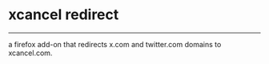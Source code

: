 # xcancel redirect

--- 

a firefox add-on that redirects x.com and twitter.com domains to xcancel.com. 




